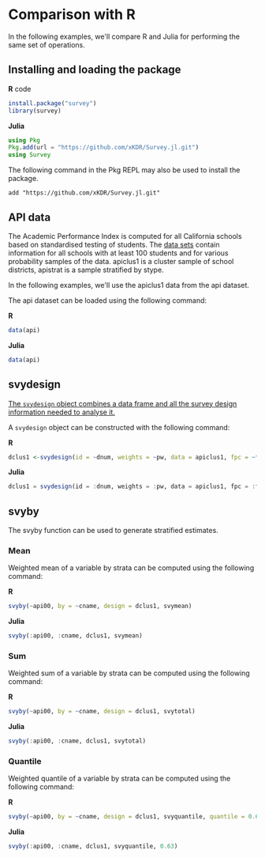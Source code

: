 # Comparison with R

In the following examples, we'll compare R and Julia for performing the same set of operations. 

## Installing and loading the package 
**R** code

```r
install.package("survey")
library(survey)
```

**Julia**
```julia
using Pkg
Pkg.add(url = "https://github.com/xKDR/Survey.jl.git")
using Survey
```

The following command in the Pkg REPL may also be used to install the package. 
```
add "https://github.com/xKDR/Survey.jl.git"
```

## API data

The Academic Performance Index is computed for all California schools based on standardised testing of students. The [data sets](https://cran.r-project.org/web/packages/survey/survey.pdf) contain information for all schools with at least 100 students and for various probability samples of the data. apiclus1 is a cluster sample of school districts, apistrat is a sample stratified by stype.

In the following examples, we'll use the apiclus1 data from the api dataset. 

The api dataset can be loaded using the following command:

**R**
```r
data(api) 
```

**Julia**
```julia
data(api)
```

## svydesign
[The ```svydesign``` object combines a data frame and all the survey design information needed to analyse it.](https://www.rdocumentation.org/packages/survey/versions/4.1-1/topics/svydesign)

A ```svydesign``` object can be constructed with the following command:

**R**
```r
dclus1 <-svydesign(id = ~dnum, weights = ~pw, data = apiclus1, fpc = ~fpc)
```

**Julia**
```julia
dclus1 = svydesign(id = :dnum, weights = :pw, data = apiclus1, fpc = :fpc)
```

## svyby
The svyby function can be used to generate stratified estimates.

### Mean
Weighted mean of a variable by strata can be computed using the following command: 

**R**
```r
svyby(~api00, by = ~cname, design = dclus1, svymean)
```

**Julia**
```julia
svyby(:api00, :cname, dclus1, svymean)
```

### Sum
Weighted sum of a variable by strata can be computed using the following command: 

**R**
```r
svyby(~api00, by = ~cname, design = dclus1, svytotal)
```

**Julia**
```julia
svyby(:api00, :cname, dclus1, svytotal)
```

### Quantile
Weighted quantile of a variable by strata can be computed using the following command: 

**R**
```r
svyby(~api00, by = ~cname, design = dclus1, svyquantile, quantile = 0.63)
```
**Julia**
```julia
svyby(:api00, :cname, dclus1, svyquantile, 0.63)
```